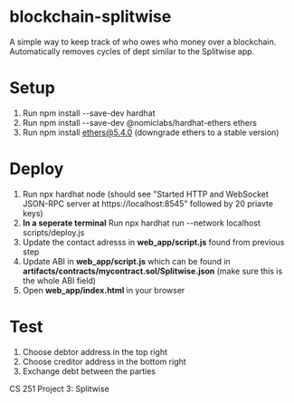 # blockchain-splitwise

A simple way to keep track of who owes who money over a blockchain.
Automatically removes cycles of dept similar to the Splitwise app.

# Setup
1. Run npm install --save-dev hardhat
2. Run npm install --save-dev @nomiclabs/hardhat-ethers ethers
3. Run npm install ethers@5.4.0 (downgrade ethers to a stable version)

# Deploy
1) Run npx hardhat node (should see "Started HTTP and WebSocket JSON-RPC server at https://localhost:8545" followed by 20 priavte keys)
2) **In a seperate terminal** Run npx hardhat run --network localhost scripts/deploy.js
3) Update the contact adresss in **web_app/script.js** found from previous step
4) Update ABI in **web_app/script.js** which can be found in **artifacts/contracts/mycontract.sol/Splitwise.json** (make sure this is the whole ABI field)
5) Open **web_app/index.html** in your browser

# Test
1) Choose debtor address in the top right
2) Choose creditor address in the bottom right
3) Exchange debt between the parties

CS 251 Project 3: Splitwise
